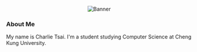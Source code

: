 <p align=center>
<img src="https://github.com/user-attachments/assets/915a013d-ee6c-4a84-9f72-90b704124589" alt="Banner">
</p>

### About Me
My name is Charlie Tsai. I'm a student studying Computer Science at Cheng Kung University.
<!--
**Charlie-Tsai1123/Charlie-Tsai1123** is a ✨ _special_ ✨ repository because its `README.md` (this file) appears on your GitHub profile.

Here are some ideas to get you started:

- 🔭 I’m currently working on ...
- 🌱 I’m currently learning ...
- 👯 I’m looking to collaborate on ...
- 🤔 I’m looking for help with ...
- 💬 Ask me about ...
- 📫 How to reach me: ...
- 😄 Pronouns: ...
- ⚡ Fun fact: ...
-->
